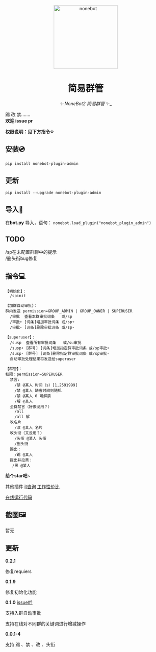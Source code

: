 <p align="center">
  <a href="https://v2.nonebot.dev/"><img src="https://raw.githubusercontent.com/nonebot/nonebot2/master/docs/.vuepress/public/logo.png" width="200" height="200" alt="nonebot"></a>
</p>

<div align="center">

# 简易群管

_✨ NoneBot2 简易群管_ ✨_

</div>

踢 改 禁.......  
**欢迎 issue pr**

**权限说明：见下方指令↓**

## 安装💿
`pip install nonebot-plugin-admin`



## 更新

`pip install --upgrade nonebot-plugin-admin `




## 导入📲
在**bot.py** 导入，语句：
`nonebot.load_plugin("nonebot_plugin_admin")`

## TODO
/sp在未配置群聊中的提示  
/删头衔bug修复

## 指令💻
```
【初始化】：
  /spinit

【加群自动审批】：
群内发送 permission=GROUP_ADMIN | GROUP_OWNER | SUPERUSER
  /审批  查看本群审批词条   或/sp
  /审批+ [词条]增加审批词条 或/sp+
  /审批- [词条]删除审批词条 或/sp-

【superuser】：
  /susp  查看所有审批词条   或/su审批
  /susp+ [群号] [词条]增加指定群审批词条 或/sp审批+
  /susp- [群号] [词条]删除指定群审批词条 或/sp审批-
  自动审批处理结果将发送给superuser

【群管】：
权限：permission=SUPERUSER
  禁言:
    /禁 @某人 时间（s）[1,2591999]
    /禁 @某人 缺省时间则随机
    /禁 @某人 0 可解禁
    /解 @某人
  全群禁言（好像没用？）
    /all 
    /all 解
  改名片
    /改 @某人 名片
  改头衔（又没用？）
    /头衔 @某人 头衔
    /删头衔
  踢出：
    /踢 @某人
  提出并拉黑：
   /黑 @某人
```


**给个star吧~**

其他插件
[it咨询](https://github.com/yzyyz1387/nonebot_plugin_itnews "it资讯")
[工作性价比](https://github.com/yzyyz1387/nonebot_plugin_workscore)

[在线运行代码](https://github.com/yzyyz1387/nonebot_plugin_code)

## 截图🖼

暂无



##  更新

**0.2.1**

修复requiers



**0.1.9**

修复初始化功能



**0.1.0** [issue#1](https://github.com/yzyyz1387/nonebot_plugin_admin/issues/1)

支持入群自动审批

支持在线对不同群的关键词进行增减操作



**0.0.1-4**

支持 踢 、禁 、改 、头衔

